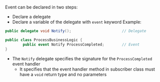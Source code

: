 Event can be declared in two steps:
- Declare a delegate
- Declare a variable of the delegate with `event` keyword
Example:
```C#
public delegate void Notify();                       // Delegate

public class ProcessBusinessLogic {
		public event Notify ProcessCompleted;        // Event 
}
```
- The `Notify` delegate specifies the signature for the `ProcessCompleted` event handler
	- It specifies that the event handler method in subscriber class must have a `void` return type and no parameters